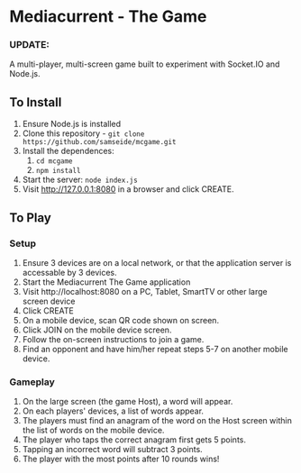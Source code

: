 # Mediacurrent - The Game

### UPDATE:

A multi-player, multi-screen game built to experiment with Socket.IO and Node.js.


## To Install

1. Ensure Node.js is installed
2. Clone this repository - `git clone https://github.com/samseide/mcgame.git`
3. Install the dependences:
    1. `cd mcgame`
    2. `npm install`
4. Start the server: `node index.js`
5. Visit http://127.0.0.1:8080 in a browser and click CREATE.

## To Play

### Setup
1. Ensure 3 devices are on a local network, or that the application server is accessable by 3 devices.
2. Start the Mediacurrent The Game application
3. Visit http://localhost:8080 on a PC, Tablet, SmartTV or other large screen device
4. Click CREATE
5. On a mobile device, scan QR code shown on screen.
6. Click JOIN on the mobile device screen.
7. Follow the on-screen instructions to join a game.
8. Find an opponent and have him/her repeat steps 5-7 on another mobile device.

### Gameplay
1. On the large screen (the game Host), a word will appear.
2. On each players' devices, a list of words appear.
3. The players must find an anagram of the word on the Host screen within the list of words on the mobile device.
4. The player who taps the correct anagram first gets 5 points.
5. Tapping an incorrect word will subtract 3 points.
6. The player with the most points after 10 rounds wins!
